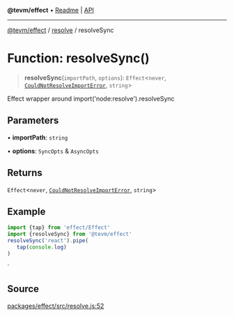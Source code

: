 **@tevm/effect** • [Readme](../../README.md) \| [API](../../modules.md)

***

[@tevm/effect](../../README.md) / [resolve](../README.md) / resolveSync

# Function: resolveSync()

> **resolveSync**(`importPath`, `options`): `Effect`\<`never`, [`CouldNotResolveImportError`](../classes/CouldNotResolveImportError.md), `string`\>

Effect wrapper around import('node:resolve').resolveSync

## Parameters

• **importPath**: `string`

• **options**: `SyncOpts` & `AsyncOpts`

## Returns

`Effect`\<`never`, [`CouldNotResolveImportError`](../classes/CouldNotResolveImportError.md), `string`\>

## Example

```ts
import {tap} from 'effect/Effect'
import {resolveSync} from '@tevm/effect'
resolveSync('react').pipe(
   tap(console.log)
)
````
`

## Source

[packages/effect/src/resolve.js:52](https://github.com/evmts/tevm-monorepo/blob/main/packages/effect/src/resolve.js#L52)
